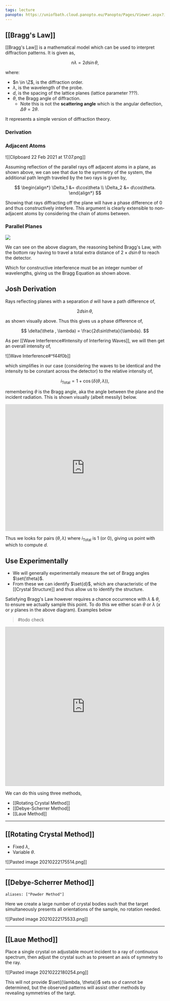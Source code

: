 ```yaml
---
tags: lecture
panopto: https://uniofbath.cloud.panopto.eu/Panopto/Pages/Viewer.aspx?id=fb98691a-2ee5-4e4f-b6d5-acc90083e76c
---
```


## [[Bragg's Law]]

[[Bragg's Law]] is a mathematical model which can be used to interpret diffraction patterns. It is given as,

$$
n \lambda = 2 d \sin \theta,
$$

where:

- $n \in \Z$, is the diffraction order.
- $\lambda$, is the wavelength of the probe.
- $d$, is the spacing of the lattice planes (lattice parameter ???).
- $\theta$, the Bragg angle of diffraction.
	- Note this is not the **scattering angle** which is the angular deflection, $\Delta\theta = 2\theta$.

It represents a simple version of diffraction theory.

### Derivation

### Adjacent Atoms

![[Clipboard 22 Feb 2021 at 17.07.png]]

Assuming reflection of the parallel rays off adjacent atoms in a plane, as shown above, we can see that due to the symmetry of the system, the additional path length traveled by the two rays is given by,

$$
\begin{align*}
\Delta_1 &= d\cos\theta \\
\Delta_2 &= d\cos\theta.
\end{align*}
$$

Showing that rays diffracting off the plane will have a phase difference of $0$ and thus constructively interfere. This argument is clearly extensible to non-adjacent atoms by considering the chain of atoms between.

### Parallel Planes

![](http://hyperphysics.phy-astr.gsu.edu/hbase/quantum/imgqua/bragglaw.png)

We can see on the above diagram, the reasoning behind Bragg's Law, with the bottom ray having to travel a total extra distance of $2 \times d \sin \theta$ to reach the detector.

Which for constructive interference must be an integer number of wavelengths, giving us the Bragg Equation as shown above.

## Josh Derivation

Rays reflecting planes with a separation $d$ will have a path difference of,

$$
2d\sin\theta,
$$

as shown visually above. Thus this gives us a phase difference of,

$$
\delta(\theta , \lambda) = \frac{2d\sin\theta}{\lambda}.
$$

As per [[Wave Interference#Intensity of Interfering Waves]], we will then get an overall intensity of,

![[Wave Interference#^f44f0b]]

which simplifies in our case (considering the waves to be identical and the intensity to be constant across the detector) to the relative intensity of,

$$
i_{\text{Total}} = 1 + \cos(\delta(\theta, \lambda)),
$$

remembering $\theta$ is the Bragg angle, aka the angle between the plane and the incident radiation. This is shown visually (albeit messily) below.

<div>
<iframe src="https://www.math3d.org/gSGKRmVU" style="border:0px #ffffff none; margin: auto;" name="myiFrame" scrolling="no" frameborder="1" marginheight="0px" marginwidth="0px" height="400px" width="500px" allowfullscreen></iframe>
</div>

Thus we looks for pairs $(\theta, \lambda)$ where $i_\text{Total}$ is $1$ (or $0$), giving us point with which to compute $d$.

## Use Experimentally
- We will generally experimentally measure the set of Bragg angles $\set{\theta}$.
- From these we can identify $\set{d}$, which are characteristic of the [[Crystal Structure]] and thus allow us to identify the structure.

Satisfying Bragg's Law however requires a chance occurrence with $\lambda$ & $\theta$, to ensure we actually sample this point. To do this we either scan $\theta$ or $\lambda$ ($x$ or $y$ planes in the above diagram). Examples below

>  #todo check

<iframe src="https://www.desmos.com/calculator/riv7cmxxnd?embed" width="500px" height="500px" style="border: 1px solid #ccc" frameborder=0></iframe>

We can do this using three methods,

- [[Rotating Crystal Method]]
- [[Debye-Scherrer Method]]
- [[Laue Method]]

---

## [[Rotating Crystal Method]]

- Fixed $\lambda$,
- Variable $\theta$.

![[Pasted image 20210222175514.png]]

---

## [[Debye-Scherrer Method]]
`aliases: ["Powder Method"]`

Here we create a large number of crystal bodies such that the target simultaneously presents all orientations of the sample, no rotation needed.

![[Pasted image 20210222175533.png]]

---

## [[Laue Method]]

Place a single crystal on adjustable mount incident to a ray of continuous spectrum, then adjust the crystal such as to present an axis of symmetry to the ray.

![[Pasted image 20210222180254.png]]

This will not provide $\set{(\lambda, \theta)}$ sets so $d$ cannot be determined, but the observed patterns will assist other methods by revealing symmetries of the targt.